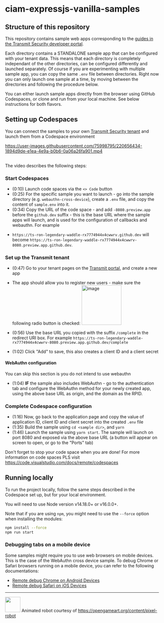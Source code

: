 # ciam-expressjs-vanilla-samples


## Structure of this repository

This repository contains sample web apps corresponding to the [guides in the Transmit Security developer portal](https://developer.transmitsecurity.com/guides/guides_intro/). 

Each directory contains a STANDALONE sample app that can be configured with your tenant data. This means that each directory is completely independant of the other directories, can be configured differently and launched separately. Of course if you are experimenting with multiple sample app, you can copy the same `.env` file between directories. Right now you can only launch one sample at a time, by moving between the directories and following the procedure below.

You can either launch sample apps directly from the browser using GitHub Codespaces, or clone and run from your local machine. See below instructions for both flavors.



## Setting up Codespaces
You can connect the samples to your own [Transmit Security tenant](https://portal.identity.security/) and launch them from a Codespace environment


https://user-images.githubusercontent.com/75998795/220656434-1894d9de-e1ea-4e9a-b0b6-0a06a26fa901.mp4



<br>
The video describes the following steps:



### Start Codespaces
* (0:10) Launch code spaces via the `<> Code` button
* (0:25) For the specific sample you want to launch - go into the sample directory (e.g.
   `webauthn-cross-device`), create a `.env` file, and copy the content of
`sample.env` into it.
* (0:34) Copy the URL of the code space - and add `-8080.preview.app` before the
   `github.dev` suffix - this is the base URL where the sample apps will
launch, and is used for the configuration of
callbacks and webauthn. For example
- `https://ts-ron-legendary-waddle-rx7774944x4cwwrv.github.dev` will become
  `https://ts-ron-legendary-waddle-rx7774944x4cwwrv-8080.preview.app.github.dev`.
  
### Set up the Transmit tenant 
* (0:47) Go to your tenant pages on the [Transmit portal](https://portal.identity.security/), and create a new app
* The app should allow you to register new users - make sure the following radio button is checked: <img width="130" alt="image" src="https://user-images.githubusercontent.com/75998795/220659359-4892c0d2-8000-493b-8648-2e2e123e5464.png">

* (0:56) Use the base URL you copied with the suffix `/complete` in the redirect URI
   box. For example
`https://ts-ron-legendary-waddle-rx7774944x4cwwrv-8080.preview.app.github.dev/complete`
* (1:02) Click "Add" to save, this also creates a client ID and a client secret

#### WebAuthn configuration
You can skip this section is you do not intend to use webauthn
* (1:04) **IF** the sample also includes WebAuthn - go to the authentication tab and configure the WebAuthn method for your
   newly created app, using the above base URL as origin, and the domain as the
RPID.

### Complete Codespace configuration
* (1:16) Now, go back to the application page and copy the value of application ID, client ID and client secret into the created `.env` file
* (1:35) Build the sample using `cd <sample dir>`, and `yarn`
* (1:46) Launch the sample using `yarn start`. The sample will launch on port 8080 and
   exposed via the above base URL (a button will appear on screen to open, or go
to the "Ports" tab)

Don't forget to stop your code space when you are done!
For more information on code spaces PLS visit https://code.visualstudio.com/docs/remote/codespaces

## Running locally

To run the project locally, follow the same steps described in the Codespace set up, but for your local environment.

You will need to use Node version v14.18.0+ or v16.0.0+.

Note that if you are using `npm`, you might need to use the `--force` option when installing the modules:

```bash
npm install --force
npm run start
```

### Debugging tabs on a mobile device
Some samples might require you to use web browsers on mobile devices. This is the case of the WebAuthn cross device sample.
To debug Chrome or Safari browsers running on a mobile device, you can refer to the following documentations:
* [Remote debug Chrome on Android Devices](https://developer.chrome.com/docs/devtools/remote-debugging/)
* [Remote debug Safari on iOS Devices](https://webkit.org/web-inspector/enabling-web-inspector/)


---

<img src="https://user-images.githubusercontent.com/75998795/220656769-23c0ddda-cf03-4d45-94b9-9b32dd4b9750.gif" width="50" height="50"/> Animated robot courtesy of https://opengameart.org/content/pixel-robot

